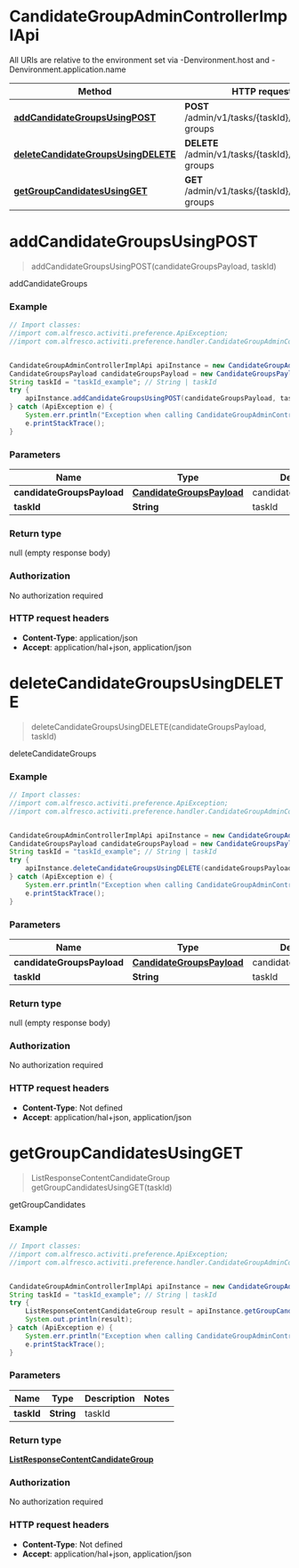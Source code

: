 # CandidateGroupAdminControllerImplApi

All URIs are relative to the environment set via -Denvironment.host and -Denvironment.application.name

Method | HTTP request | Description
------------- | ------------- | -------------
[**addCandidateGroupsUsingPOST**](CandidateGroupAdminControllerImplApi.md#addCandidateGroupsUsingPOST) | **POST** /admin/v1/tasks/{taskId}/candidate-groups | addCandidateGroups
[**deleteCandidateGroupsUsingDELETE**](CandidateGroupAdminControllerImplApi.md#deleteCandidateGroupsUsingDELETE) | **DELETE** /admin/v1/tasks/{taskId}/candidate-groups | deleteCandidateGroups
[**getGroupCandidatesUsingGET**](CandidateGroupAdminControllerImplApi.md#getGroupCandidatesUsingGET) | **GET** /admin/v1/tasks/{taskId}/candidate-groups | getGroupCandidates


<a name="addCandidateGroupsUsingPOST"></a>
# **addCandidateGroupsUsingPOST**
> addCandidateGroupsUsingPOST(candidateGroupsPayload, taskId)

addCandidateGroups

### Example
```java
// Import classes:
//import com.alfresco.activiti.preference.ApiException;
//import com.alfresco.activiti.preference.handler.CandidateGroupAdminControllerImplApi;


CandidateGroupAdminControllerImplApi apiInstance = new CandidateGroupAdminControllerImplApi();
CandidateGroupsPayload candidateGroupsPayload = new CandidateGroupsPayload(); // CandidateGroupsPayload | candidateGroupsPayload
String taskId = "taskId_example"; // String | taskId
try {
    apiInstance.addCandidateGroupsUsingPOST(candidateGroupsPayload, taskId);
} catch (ApiException e) {
    System.err.println("Exception when calling CandidateGroupAdminControllerImplApi#addCandidateGroupsUsingPOST");
    e.printStackTrace();
}
```

### Parameters

Name | Type | Description  | Notes
------------- | ------------- | ------------- | -------------
 **candidateGroupsPayload** | [**CandidateGroupsPayload**](CandidateGroupsPayload.md)| candidateGroupsPayload |
 **taskId** | **String**| taskId |

### Return type

null (empty response body)

### Authorization

No authorization required

### HTTP request headers

 - **Content-Type**: application/json
 - **Accept**: application/hal+json, application/json

<a name="deleteCandidateGroupsUsingDELETE"></a>
# **deleteCandidateGroupsUsingDELETE**
> deleteCandidateGroupsUsingDELETE(candidateGroupsPayload, taskId)

deleteCandidateGroups

### Example
```java
// Import classes:
//import com.alfresco.activiti.preference.ApiException;
//import com.alfresco.activiti.preference.handler.CandidateGroupAdminControllerImplApi;


CandidateGroupAdminControllerImplApi apiInstance = new CandidateGroupAdminControllerImplApi();
CandidateGroupsPayload candidateGroupsPayload = new CandidateGroupsPayload(); // CandidateGroupsPayload | candidateGroupsPayload
String taskId = "taskId_example"; // String | taskId
try {
    apiInstance.deleteCandidateGroupsUsingDELETE(candidateGroupsPayload, taskId);
} catch (ApiException e) {
    System.err.println("Exception when calling CandidateGroupAdminControllerImplApi#deleteCandidateGroupsUsingDELETE");
    e.printStackTrace();
}
```

### Parameters

Name | Type | Description  | Notes
------------- | ------------- | ------------- | -------------
 **candidateGroupsPayload** | [**CandidateGroupsPayload**](CandidateGroupsPayload.md)| candidateGroupsPayload |
 **taskId** | **String**| taskId |

### Return type

null (empty response body)

### Authorization

No authorization required

### HTTP request headers

 - **Content-Type**: Not defined
 - **Accept**: application/hal+json, application/json

<a name="getGroupCandidatesUsingGET"></a>
# **getGroupCandidatesUsingGET**
> ListResponseContentCandidateGroup getGroupCandidatesUsingGET(taskId)

getGroupCandidates

### Example
```java
// Import classes:
//import com.alfresco.activiti.preference.ApiException;
//import com.alfresco.activiti.preference.handler.CandidateGroupAdminControllerImplApi;


CandidateGroupAdminControllerImplApi apiInstance = new CandidateGroupAdminControllerImplApi();
String taskId = "taskId_example"; // String | taskId
try {
    ListResponseContentCandidateGroup result = apiInstance.getGroupCandidatesUsingGET(taskId);
    System.out.println(result);
} catch (ApiException e) {
    System.err.println("Exception when calling CandidateGroupAdminControllerImplApi#getGroupCandidatesUsingGET");
    e.printStackTrace();
}
```

### Parameters

Name | Type | Description  | Notes
------------- | ------------- | ------------- | -------------
 **taskId** | **String**| taskId |

### Return type

[**ListResponseContentCandidateGroup**](ListResponseContentCandidateGroup.md)

### Authorization

No authorization required

### HTTP request headers

 - **Content-Type**: Not defined
 - **Accept**: application/hal+json, application/json

